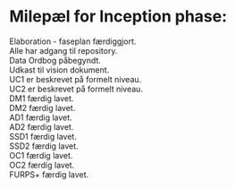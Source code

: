 # Milepæl for Inception phase:

Elaboration - faseplan færdiggjort. <br />
Alle har adgang til repository. <br />
Data Ordbog påbegyndt. <br />
Udkast til vision dokument. <br />
UC1 er beskrevet på formelt niveau. <br />
UC2 er beskrevet på formelt niveau. <br />
DM1 færdig lavet. <br />
DM2 færdig lavet. <br />
AD1 færdig lavet. <br />
AD2 færdig lavet. <br />
SSD1 færdig lavet. <br />
SSD2 færdig lavet. <br />
OC1 færdig lavet. <br />
OC2 færdig lavet. <br />
FURPS+ færdig lavet. <br />

